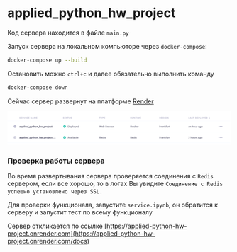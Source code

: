 # applied_python_hw_project
Код сервера находится в файле `main.py`

Запуск сервера на локальном компьюторе через `docker-compose`:
```bash
docker-compose up --build
```

Остановить можно `ctrl+c` и далее обязательно выполнить команду
```bash
docker-compose down
```
Сейчас сервер развернут на платформе [Render](https://dashboard.render.com/)

![img.png](img.png)
### Проверка работы сервера
Во время развертывания сервера проверяется соединения с `Redis` сервером, если все хорошо, то в логах Вы увидите `Соединение с Redis успешно установлено через SSL.`

Для проверки функционала, запустите `service.ipynb`, он обратится к серверу и запустит тест по всему функционалу

Сервер откликается по ссылке [https://applied-python-hw-project.onrender.com](https://applied-python-hw-project.onrender.com/docs)
